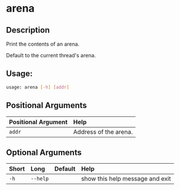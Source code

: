 



# arena

## Description


Print the contents of an arena.

Default to the current thread's arena.
## Usage:


```bash
usage: arena [-h] [addr]

```
## Positional Arguments

|Positional Argument|Help|
| :--- | :--- |
|`addr`|Address of the arena.|

## Optional Arguments

|Short|Long|Default|Help|
| :--- | :--- | :--- | :--- |
|`-h`|`--help`||show this help message and exit|
